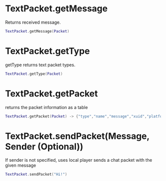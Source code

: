 # TextPacket.getMessage
Returns received message.
```lua
TextPacket.getMessage(Packet)
```

# TextPacket.getType
getType returns text packet types.
```lua
TextPacket.getType(Packet)
```
# TextPacket.getPacket
returns the packet information as a table
```lua
TextPacket.getPacket(Packet) -> {"type","name","message","xuid","platformId"}
```
# TextPacket.sendPacket(Message, Sender (Optional))
If sender is not specified, uses local player
sends a chat packet with the given message
```lua
TextPacket.sendPacket("Hi!")
```